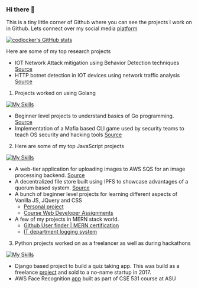 ### Hi there 👋

This is a tiny little corner of Github where you can see the projects I work on in Github. 
Lets connect over my social media [platform](https://codlocker.github.io/ipsit-portfolio)

[![codlocker's GitHub stats](https://github-readme-stats.vercel.app/api?username=codlocker)](https://github.com/anuraghazra/github-readme-stats)


Here are some of my top research projects

- IOT Network Attack mitigation using Behavior Detection techniques [Source](https://github.com/codlocker/IOT_Network_Attack)
- HTTP botnet detection in IOT devices using network traffic analysis [Source](https://scholar.google.com/citations?view_op=view_citation&hl=en&user=k4a3e4oAAAAJ&citation_for_view=k4a3e4oAAAAJ:u-x6o8ySG0sC)

1. Projects worked on using Golang

[![My Skills](https://skillicons.dev/icons?i=go)](https://skillicons.dev)

- Beginner level projects to understand basics of Go programming. [Source](https://github.com/codlocker/Go-Projects)
- Implementation of a Mafia based CLI game used by security teams to teach OS security and hacking tools [Source](https://github.com/codlocker/werewolves-go)

2. Here are some of my top JavaScript projects

[![My Skills](https://skillicons.dev/icons?i=js,nodejs,react,materialui)](https://skillicons.dev)

  - A web-tier application for uploading images to AWS SQS for an image processing backend. [Source](https://github.com/codlocker/AWS-SQS-Usage)
  - A decentralized file store built using IPFS to showcase advantages of a quorum based system. [Source](https://github.com/codlocker/DASSH-IPFS-App)
  - A bunch of beginner level projects for learning different aspects of Vanilla JS, JQuery and CSS
    - [Personal project](https://github.com/codlocker/Small-Projects)
    - [Course Web Developer Assignments](https://github.com/codlocker/WebD_Assignments)
  - A few of my projects in MERN stack world.
    - [Github User finder | MERN certification](https://github.com/codlocker/GithubFinder)
    - [IT department logging system](https://github.com/codlocker/it-logger)

3. Python projects worked on as a freelancer as well as during hackathons

[![My Skills](https://skillicons.dev/icons?i=django,python,aws)](https://skillicons.dev)  

   - Django based project to build a quiz taking app. This was build as a freelance [project](https://github.com/codlocker/quiz-app) and sold to a no-name startup in 2017.
   - AWS Face Recognition [app](https://github.com/codlocker/AWS-Face-Recognition) built as part of CSE 531 course at ASU
